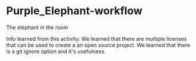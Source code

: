 # Purple_Elephant-workflow
The elephant in the room

Info learned from this activity: 
We learned that there are multiple licenses that can be used to create a an open source project.
We learned that there is a git ignore option and it's usefulness.
